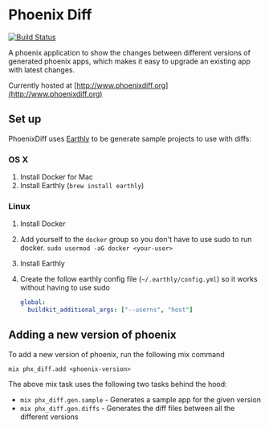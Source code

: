 # Phoenix Diff

[![Build Status](https://travis-ci.org/navinpeiris/phoenix-diff.svg?branch=master)](https://travis-ci.org/navinpeiris/phoenix-diff)

A phoenix application to show the changes between different versions of generated phoenix apps, which makes it easy to upgrade an existing app with latest changes.

Currently hosted at [http://www.phoenixdiff.org](http://www.phoenixdiff.org)

## Set up

PhoenixDiff uses [Earthly](https://earthly.dev) to be generate sample projects to use with diffs:

### OS X
1. Install Docker for Mac
1. Install Earthly (`brew install earthly`)

### Linux

1. Install Docker
1. Add yourself to the `docker` group so you don't have to use sudo to run docker. `sudo usermod -aG docker <your-user>`
1. Install Earthly
1. Create the follow earthly config file (`~/.earthly/config.yml`) so it works without having to use sudo

    ```yaml
    global:
      buildkit_additional_args: ["--userns", "host"]
    ```

## Adding a new version of phoenix

To add a new version of phoenix, run the following mix command

```
mix phx_diff.add <phoenix-version>
```

The above mix task uses the following two tasks behind the hood:

- `mix phx_diff.gen.sample` - Generates a sample app for the given version
- `mix phx_diff.gen.diffs` - Generates the diff files between all the different versions
